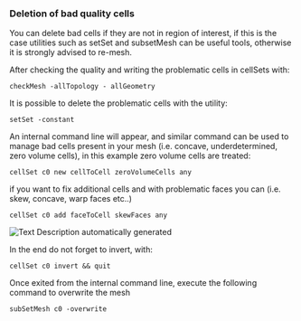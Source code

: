 ### Deletion of bad quality cells

You can delete bad cells if they are not in region of interest, if this
is the case utilities such as setSet and subsetMesh can be useful tools,
otherwise it is strongly advised to re-mesh.

After checking the quality and writing the problematic cells in cellSets
with:

```console
checkMesh -allTopology - allGeometry
```

It is possible to delete the problematic cells with the utility:

```console
setSet -constant
```

An internal command line will appear, and similar command can be used to
manage bad cells present in your mesh (i.e. concave, underdetermined,
zero volume cells), in this example zero volume cells are treated:
```console
cellSet c0 new cellToCell zeroVolumeCells any
```
if you want to fix additional cells and with problematic faces you can
(i.e. skew, concave, warp faces etc..)
```console
cellSet c0 add faceToCell skewFaces any
```
![Text Description automatically generated](media/image8.png)

In the end do not forget to invert, with:
```console
cellSet c0 invert && quit
```
Once exited from the internal command line, execute the following
command to overwrite the mesh

```console
subSetMesh c0 -overwrite
```